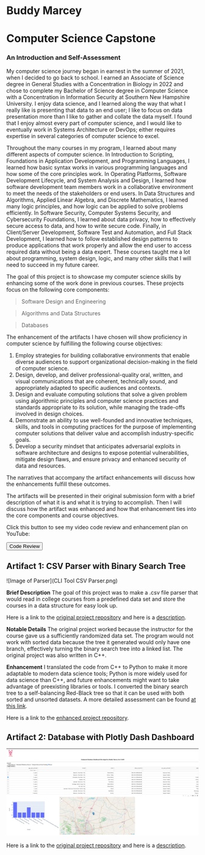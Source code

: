 # Buddy Marcey 

# Computer Science Capstone

### An Introduction and Self-Assessment

My computer science journey began in earnest in the summer of 2021, when I decided to go back to school. I earned an Associate of Science degree in General Studies with a Concentration in Biology in 2022 and chose to complete my Bachelor of Science degree in Computer Science with a Concentration in Information Security at Southern New Hampshire University. I enjoy data science, and I learned along the way that what I really like is presenting that data to an end user; I like to focus on data presentation more than I like to gather and collate the data myself. I found that I enjoy almost every part of computer science, and I would like to eventually work in Systems Architecture or DevOps; either requires expertise in several categories of computer science to excel. 

Throughout the many courses in my program, I learned about many different aspects of computer science. In Introduction to Scripting, Foundations in Application Development, and Programming Languages, I learned how basic syntax works in various programming languages and how some of the core principles work. In Operating Platforms, Software Development Lifecycle, and System Analysis and Design, I learned how software development team members work in a collaborative environment to meet the needs of the stakeholders or end users. In Data Structures and Algorithms, Applied Linear Algebra, and Discrete Mathematics, I learned many logic principles, and how logic can be applied to solve problems efficiently. In Software Security, Computer Systems Security, and Cybersecurity Foundations, I learned about data privacy, how to effectively secure access to data, and how to write secure code. Finally, in Client/Server Development, Software Test and Automation, and Full Stack Development, I learned how to follow established design patterns to produce applications that work properly and allow the end user to access required data without being a data expert. These courses taught me a lot about programming, system design, logic, and many other skills that I will need to succeed in my future career.

The goal of this project is to showcase my computer science skills by enhancing some of the work done in previous courses. These projects focus on the following core components:

> Software Design and Engineering

> Algorithms and Data Structures

> Databases

The enhancement of the artifacts I have chosen will show proficiency in computer science by fulfilling the following course objectives:

1. Employ strategies for building collaborative environments that enable diverse audiences to support organizational decision-making in the field of computer science.
2. Design, develop, and deliver professional-quality oral, written, and visual communications that are coherent, technically sound, and appropriately adapted to specific audiences and contexts.
3. Design and evaluate computing solutions that solve a given problem using algorithmic principles and computer science practices and standards appropriate to its solution, while managing the trade-offs involved in design choices.
4. Demonstrate an ability to use well-founded and innovative techniques, skills, and tools in computing practices for the purpose of implementing computer solutions that deliver value and accomplish industry-specific goals.
5. Develop a security mindset that anticipates adversarial exploits in software architecture and designs to expose potential vulnerabilities, mitigate design flaws, and ensure privacy and enhanced security of data and resources.

The narratives that accompany the artifact enhancements will discuss how the enhancements fulfill these outcomes.

The artifacts will be presented in their original submission form with a brief description of what it is and what it is trying to accomplish. Then I will discuss how the artifact was enhanced and how that enhancement ties into the core components and course objectives.

Click this button to see my video code review and enhancement plan on YouTube:

<button onclick="window.location.href='https://youtu.be/WTK707jGXt0?si=WSmDPDXzF01QVFbW';">Code Review</button>


## Artifact 1: CSV Parser with Binary Search Tree

![Image of Parser](CLI Tool CSV Parser.png)

**Brief Description** The goal of this project was to make a .csv file parser that would read in college courses from a predefined data set and store the courses in a data structure for easy look up.

Here is a link to the [original project repository](https://github.com/VandalEvil/CapstoneProject/blob/main/DataStructuresAndAlgorithms-main/DataStructuresAndAlgorithms-main/ProjectTwo.cpp) and here is a [description](https://github.com/VandalEvil/CapstoneProject/blob/main/CSVParserDescription.md).

**Notable Details** The original project worked because the instructor for the course gave us a sufficiently randomized data set. The program would not work with sorted data because the tree it generated would only have one branch, effectively turning the binary search tree into a linked list. The original project was also written in C++. 

**Enhancement** I translated the code from C++ to Python to make it more adaptable to modern data science tools; Python is more widely used for data science than C++, and future enhancements might want to take advantage of preexisting libraries or tools. I converted the binary search tree to a self-balancing Red-Black tree so that it can be used with both sorted and unsorted datasets. A more detailed assessment can be found [at this link](https://github.com/VandalEvil/CapstoneProject/blob/main/DataStructuresAndAlgorithmsNarrative.pdf).

Here is a link to the [enhanced project repository](https://github.com/VandalEvil/CapstoneProject/blob/main/CSVParserEnhanced/redblack.py).

## Artifact 2: Database with Plotly Dash Dashboard

![Image of Dashboard](EnhancedDashboard.png)

Here is a link to the [original project repository](https://github.com/VandalEvil/CapstoneProject/blob/main/ClientServerDatabaseOriginal-main/cs340ClientServer-main/ProjectTwoDashboard.ipynb) and here is a [description](https://github.com/VandalEvil/CapstoneProject/blob/main/DataDashboardDescription.md).

